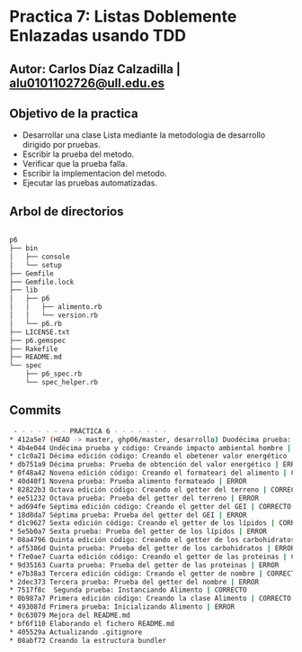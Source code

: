 # Practica 7: Listas Doblemente Enlazadas usando TDD 

## Autor: Carlos Díaz Calzadilla | <alu0101102726@ull.edu.es>

## Objetivo de la practica  

 - Desarrollar una clase Lista mediante la metodologia de desarrollo dirigido por pruebas.
 - Escribir la prueba del metodo.
 - Verificar que la prueba falla.
 - Escribir la implementacion del metodo.
 - Ejecutar las pruebas automatizadas.

## Arbol de directorios
```bash

p6
├── bin
│   ├── console
│   └── setup
├── Gemfile
├── Gemfile.lock
├── lib
│   ├── p6
│   │   ├── alimento.rb
│   │   └── version.rb
│   └── p6.rb
├── LICENSE.txt
├── p6.gemspec
├── Rakefile
├── README.md
└── spec
    ├── p6_spec.rb
    └── spec_helper.rb

```

## Commits
``` bash
 - - - - - - - PRÁCTICA 6 - - - - - - - 
* 412a5e7 (HEAD -> master, ghp06/master, desarrollo) Duodécima prueba: Creando impacto ambiental mujer | CORRECTO
* 4b4e044 Undécima prueba y código: Creando impacto ambiental hombre | CORRECTO
* c1c0a21 Décima edición código: Creando el obetener valor energético | CORRECTO
* db751a9 Décima prueba: Prueba de obtención del valor energético | ERROR
* 0f48a42 Novena edición código: Creando el formateari del alimento | CORRECTO
* 40d40f1 Novena prueba: Prueba alimento formateado | ERROR
* 82822b3 Octava edición código: Creando el getter del terreno | CORRECTO
* ee51232 Octava prueba: Prueba del getter del terreno | ERROR
* ad694fe Séptima edición código: Creando el getter del GEI | CORRECTO
* 18d8da7 Séptima prueba: Prueba del getter del GEI | ERROR
* d1c9627 Sexta edición código: Creando el getter de los lípidos | CORRECTO
* 5e5b0a7 Sexta prueba: Prueba del getter de los lípidos | ERROR
* 08a4796 Quinta edición código: Creando el getter de los carbohidratos | CORRECTO
* af5386d Quinta prueba: Prueba del getter de los carbohidratos | ERROR
* f7e0ae7 Cuarta edición código: Creando el getter de las proteinas | CORRECTO
* 9d35163 Cuarta prueba: Prueba del getter de las proteinas | ERROR
* e7b38a3 Tercera edición código: Creando el getter de nombre | CORRECTO
* 2dec373 Tercera prueba: Prueba del getter del nombre | ERROR
* 7517f8c  Segunda prueba: Instanciando Alimento | CORRECTO
* 0b987a7 Primera edición código: Creando la clase Alimento | CORRECTO
* 493087d Primera prueba: Inicializando Alimento | ERROR
* 0c63079 Mejora del README.md
* bf6f110 Elaborando el fichero README.md
* 405529a Actualizando .gitignore
* 08abf72 Creando la estructura bundler

```
